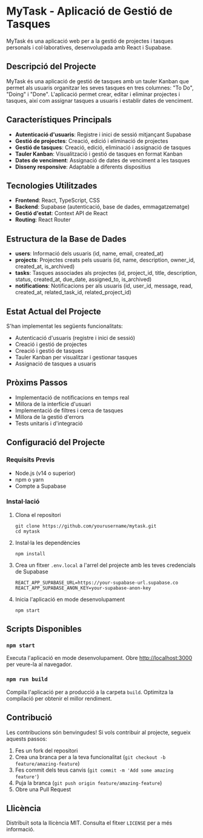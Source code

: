 # MyTask - Aplicació de Gestió de Tasques

MyTask és una aplicació web per a la gestió de projectes i tasques personals i col·laboratives, desenvolupada amb React i Supabase.

## Descripció del Projecte

MyTask és una aplicació de gestió de tasques amb un tauler Kanban que permet als usuaris organitzar les seves tasques en tres columnes: "To Do", "Doing" i "Done". L'aplicació permet crear, editar i eliminar projectes i tasques, així com assignar tasques a usuaris i establir dates de venciment.

## Característiques Principals

- **Autenticació d'usuaris**: Registre i inici de sessió mitjançant Supabase
- **Gestió de projectes**: Creació, edició i eliminació de projectes
- **Gestió de tasques**: Creació, edició, eliminació i assignació de tasques
- **Tauler Kanban**: Visualització i gestió de tasques en format Kanban
- **Dates de venciment**: Assignació de dates de venciment a les tasques
- **Disseny responsive**: Adaptable a diferents dispositius

## Tecnologies Utilitzades

- **Frontend**: React, TypeScript, CSS
- **Backend**: Supabase (autenticació, base de dades, emmagatzematge)
- **Gestió d'estat**: Context API de React
- **Routing**: React Router

## Estructura de la Base de Dades

- **users**: Informació dels usuaris (id, name, email, created_at)
- **projects**: Projectes creats pels usuaris (id, name, description, owner_id, created_at, is_archived)
- **tasks**: Tasques associades als projectes (id, project_id, title, description, status, created_at, due_date, assigned_to, is_archived)
- **notifications**: Notificacions per als usuaris (id, user_id, message, read, created_at, related_task_id, related_project_id)

## Estat Actual del Projecte

S'han implementat les següents funcionalitats:

- Autenticació d'usuaris (registre i inici de sessió)
- Creació i gestió de projectes
- Creació i gestió de tasques
- Tauler Kanban per visualitzar i gestionar tasques
- Assignació de tasques a usuaris

## Pròxims Passos

- Implementació de notificacions en temps real
- Millora de la interfície d'usuari
- Implementació de filtres i cerca de tasques
- Millora de la gestió d'errors
- Tests unitaris i d'integració

## Configuració del Projecte

### Requisits Previs

- Node.js (v14 o superior)
- npm o yarn
- Compte a Supabase

### Instal·lació

1. Clona el repositori
   ```
   git clone https://github.com/yourusername/mytask.git
   cd mytask
   ```

2. Instal·la les dependències
   ```
   npm install
   ```

3. Crea un fitxer `.env.local` a l'arrel del projecte amb les teves credencials de Supabase
   ```
   REACT_APP_SUPABASE_URL=https://your-supabase-url.supabase.co
   REACT_APP_SUPABASE_ANON_KEY=your-supabase-anon-key
   ```

4. Inicia l'aplicació en mode desenvolupament
   ```
   npm start
   ```

## Scripts Disponibles

### `npm start`

Executa l'aplicació en mode desenvolupament.
Obre [http://localhost:3000](http://localhost:3000) per veure-la al navegador.

### `npm run build`

Compila l'aplicació per a producció a la carpeta `build`.
Optimitza la compilació per obtenir el millor rendiment.

## Contribució

Les contribucions són benvingudes! Si vols contribuir al projecte, segueix aquests passos:

1. Fes un fork del repositori
2. Crea una branca per a la teva funcionalitat (`git checkout -b feature/amazing-feature`)
3. Fes commit dels teus canvis (`git commit -m 'Add some amazing feature'`)
4. Puja la branca (`git push origin feature/amazing-feature`)
5. Obre una Pull Request

## Llicència

Distribuït sota la llicència MIT. Consulta el fitxer `LICENSE` per a més informació.
